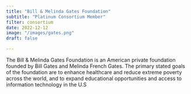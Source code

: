 ```yaml
---
title: "Bill & Melinda Gates Foundation"
subtitle: "Platinum Consortium Member"
filter: consortium
date: 2022-12-12
image: "/images/gates.png"
draft: false

---
```


The Bill & Melinda Gates Foundation is an American private foundation founded by Bill Gates and Melinda French Gates. The primary stated goals of the foundation are to enhance healthcare and reduce extreme poverty across the world, and to expand educational opportunities and access to information technology in the U.S